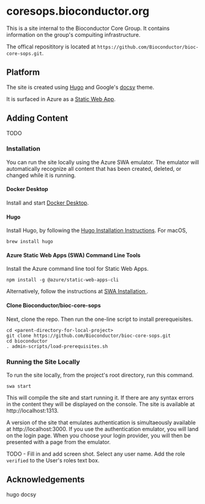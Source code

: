 
# coresops.bioconductor.org

This is a site internal to the Bioconductor Core Group. 
It contains information on the group's compuiting infrastructure.

The offical reposititory is located at `https://github.com/Bioconductor/bioc-core-sops.git`.

## Platform

The site is created using [Hugo](https://gohugo.io/) and Google's [docsy](https://docsy.dev) theme.

It is surfaced in Azure as a [Static Web App](https://learn.microsoft.com/en-us/azure/static-web-apps/).

## Adding Content

TODO

### Installation

You can run the site locally using the Azure SWA emulator. The emulator will automatically recognize all content that has been created, deleted, or changed while it is running.

#### Docker Desktop

Install and start [Docker Desktop](https://docs.docker.com/desktop/).

#### Hugo

Install Hugo, by following the [Hugo Installation Instructions](https://gohugo.io/installation/). For macOS,
```
brew install hugo
```

#### Azure Static Web Apps (SWA) Command Line Tools

Install the Azure command line tool for Static Web Apps.
```
npm install -g @azure/static-web-apps-cli
```
Alternatively, follow the instructions at [SWA Installation ](https://azure.github.io/static-web-apps-cli/).

#### Clone Bioconductor/bioc-core-sops
Next, clone the repo. Then run the one-line script to install prerequeisites.
```
cd <parent-directory-for-local-project>
git clone https://github.com/Bioconductor/bioc-core-sops.git
cd bioconductor
. admin-scripts/load-prerequisites.sh
```

### Running the Site Locally

To run the site locally, from the project's root directory, run this command.
```
swa start
```

This will compile the site and start running it. 
If there are any syntax errors in the content they will be displayed on the console.
The site is available at http://localhost:1313.

A version of the site that emulates authentication is simultaeously available at http://localhost:3000.
If you use the authentication emulator, you will land on the login page.
When you choose your login provider, you will then be presented with a page from the emulator.

TODO - Fill in and add screen shot.
Select any user name. Add the role `verified` to the User's roles text box.

## Acknowledgements

hugo
docsy
